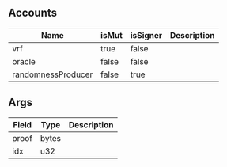 

## Accounts
|Name|isMut|isSigner|Description|
|--|--|--|--|
| vrf | true | false |  |
| oracle | false | false |  |
| randomnessProducer | false | true |  |
## Args
|Field|Type|Description|
|--|--|--|
| proof |  bytes |  |
| idx |  u32 |  |
